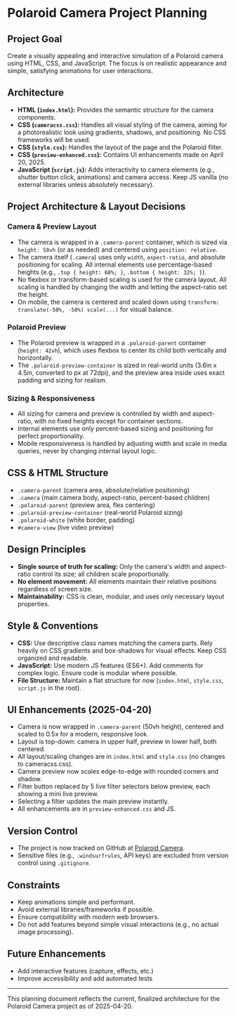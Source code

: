 # Polaroid Camera Project Planning

## Project Goal
Create a visually appealing and interactive simulation of a Polaroid camera using HTML, CSS, and JavaScript. The focus is on realistic appearance and simple, satisfying animations for user interactions.

## Architecture
-   **HTML (`index.html`):** Provides the semantic structure for the camera components.
-   **CSS (`cameracss.css`):** Handles all visual styling of the camera, aiming for a photorealistic look using gradients, shadows, and positioning. No CSS frameworks will be used.
-   **CSS (`style.css`):** Handles the layout of the page and the Polaroid filter.
-   **CSS (`preview-enhanced.css`):** Contains UI enhancements made on April 20, 2025.
-   **JavaScript (`script.js`):** Adds interactivity to camera elements (e.g., shutter button click, animations) and camera access. Keep JS vanilla (no external libraries unless absolutely necessary).

## Project Architecture & Layout Decisions

### Camera & Preview Layout
- The camera is wrapped in a `.camera-parent` container, which is sized via `height: 58vh` (or as needed) and centered using `position: relative`.
- The camera itself (`.camera`) uses only `width`, `aspect-ratio`, and absolute positioning for scaling. All internal elements use percentage-based heights (e.g., `.top { height: 68%; }`, `.bottom { height: 32%; }`).
- No flexbox or transform-based scaling is used for the camera layout. All scaling is handled by changing the width and letting the aspect-ratio set the height.
- On mobile, the camera is centered and scaled down using `transform: translate(-50%, -50%) scale(...)` for visual balance.

### Polaroid Preview
- The Polaroid preview is wrapped in a `.polaroid-parent` container (`height: 42vh`), which uses flexbox to center its child both vertically and horizontally.
- The `.polaroid-preview-container` is sized in real-world units (3.6in x 4.5in, converted to px at 72dpi), and the preview area inside uses exact padding and sizing for realism.

### Sizing & Responsiveness
- All sizing for camera and preview is controlled by width and aspect-ratio, with no fixed heights except for container sections.
- Internal elements use only percent-based sizing and positioning for perfect proportionality.
- Mobile responsiveness is handled by adjusting width and scale in media queries, never by changing internal layout logic.

## CSS & HTML Structure
- `.camera-parent` (camera area, absolute/relative positioning)
- `.camera` (main camera body, aspect-ratio, percent-based children)
- `.polaroid-parent` (preview area, flex centering)
- `.polaroid-preview-container` (real-world Polaroid sizing)
- `.polaroid-white` (white border, padding)
- `#camera-view` (live video preview)

## Design Principles
- **Single source of truth for scaling:** Only the camera's width and aspect-ratio control its size; all children scale proportionally.
- **No element movement:** All elements maintain their relative positions regardless of screen size.
- **Maintainability:** CSS is clean, modular, and uses only necessary layout properties.

## Style & Conventions
-   **CSS:** Use descriptive class names matching the camera parts. Rely heavily on CSS gradients and box-shadows for visual effects. Keep CSS organized and readable.
-   **JavaScript:** Use modern JS features (ES6+). Add comments for complex logic. Ensure code is modular where possible.
-   **File Structure:** Maintain a flat structure for now (`index.html`, `style.css`, `script.js` in the root).

## UI Enhancements (2025-04-20)
- Camera is now wrapped in `.camera-parent` (50vh height), centered and scaled to 0.5x for a modern, responsive look.
- Layout is top-down: camera in upper half, preview in lower half, both centered.
- All layout/scaling changes are in `index.html` and `style.css` (no changes to cameracss.css).
- Camera preview now scales edge-to-edge with rounded corners and shadow.
- Filter button replaced by 5 live filter selectors below preview, each showing a mini live preview.
- Selecting a filter updates the main preview instantly.
- All enhancements are in `preview-enhanced.css` and JS.

## Version Control

- The project is now tracked on GitHub at [Polaroid Camera](https://github.com/Shanmus4/Polaroid-Camera).
- Sensitive files (e.g., `.windsurfrules`, API keys) are excluded from version control using `.gitignore`.

## Constraints
-   Keep animations simple and performant.
-   Avoid external libraries/frameworks if possible.
-   Ensure compatibility with modern web browsers.
-   Do not add features beyond simple visual interactions (e.g., no actual image processing).

## Future Enhancements
- Add interactive features (capture, effects, etc.)
- Improve accessibility and add automated tests

---

This planning document reflects the current, finalized architecture for the Polaroid Camera project as of 2025-04-20.

